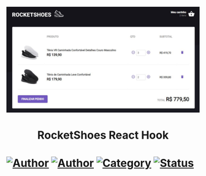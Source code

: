<p align="center">
   <img src="https://github.com/tfbio/hook-carinho-de-compras/blob/master/github/sample.JPG"/>
</p>
<h1 align="center">RocketShoes React Hook<h1>
  
[![Author](https://img.shields.io/badge/author-Tfbio-brightgreen)](https://github.com/tfbio)
[![Author](https://img.shields.io/badge/author-Rocketseat-brightgreen)](https://github.com/Rocketseat)
[![Category](https://img.shields.io/badge/category-study-brightgreen)](#)
[![Status](https://img.shields.io/badge/status-finished-brightgreen)](#)

